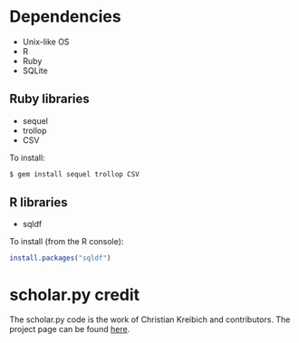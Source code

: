# Dependencies

* Unix-like OS
* R
* Ruby
* SQLite

## Ruby libraries
* sequel
* trollop 
* CSV

To install:
```bash
$ gem install sequel trollop CSV
```

## R libraries
* sqldf

To install (from the R console):
```R
install.packages("sqldf")
```

# scholar.py credit

The scholar.py code is the work of Christian Kreibich and contributors. The project page can be found [here](http://www.icir.org/christian/scholar.html).
